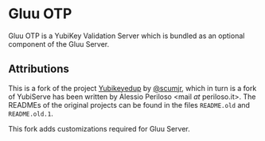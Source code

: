 # Gluu OTP

Gluu OTP is a YubiKey Validation Server which is bundled as an optional component of the Gluu Server.


## Attributions

This is a fork of the project [Yubikeyedup](https://github.com/scumjr/yubikeyedup) by [@scumjr](https://github.com/scumjr), which in turn is a fork of YubiServe has been written by Alessio Periloso \<mail *at* periloso.it\>. The READMEs of the original projects can be found in the files `README.old` and `README.old.1`.

This fork adds customizations required for Gluu Server.
